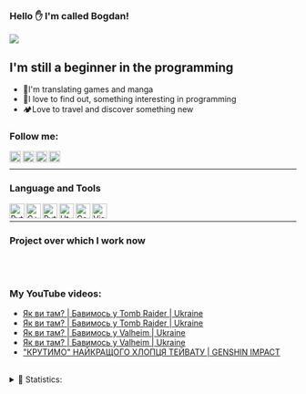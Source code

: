 ### Hello ✋ I'm called Bogdan!
![](https://komarev.com/ghpvc/?username=INDMops&color=orange&style=plastic)
## I'm still a beginner in the programming
- 💮I'm translating games and manga
- 🧩I love to find out, something interesting in programming
- 🏕️Love to travel and discover something new

### Follow me:

[<img align="left" alt="INDMops YouTube" width="20px" src="https://cdn.discordapp.com/attachments/939569454390603837/955786475604160592/youtube.png" />][youtube]
[<img align="left" alt="Twitter INDMops" width="20px" src="https://cdn.discordapp.com/attachments/939569454390603837/955788911567843368/twitter.png">][twitter]
[<img align="left" alt="Instagram INDMops" width="20px" src="https://media.discordapp.net/attachments/939569454390603837/955792728321560596/free-icon-font-instagram-6422200.png">][instagram]
[<img align="left" alt="Discord server INDMops" width="20px" src="https://media.discordapp.net/attachments/939569454390603837/955793288382783498/free-icon-font-discord-6422197.png">][discord]
<br>

___

### Language and Tools

<img align="left" alt="Python" width="26" src="https://img.icons8.com/color/26/000000/python--v1.png">
<img align="left" alt="C++" width="26" src="https://img.icons8.com/color/480/000000/c-plus-plus-logo.png">
<img align="left" alt="Python" width="26" src="https://img.icons8.com/color/480/000000/c-sharp-logo.png">
<img align="left" alt="Html5" width="26" src="https://img.icons8.com/color/48/000000/html-5--v1.png">
<img align="left" alt="Css3" width="26" src="https://img.icons8.com/color/480/000000/css3.png">
<img align="left" alt="Visual Studio Code" width="26" src="https://img.icons8.com/color/480/000000/visual-studio-code-2019.png">
<br>

___

### Project over which I work now


<br>
<br>

### My YouTube videos:
<!-- YOUTUBE:START -->
- [Як ви там? | Бавимось у Tomb Raider | Ukraine](https://www.youtube.com/watch?v=DBtpmwPW2gg)
- [Як ви там? | Бавимось у Tomb Raider | Ukraine](https://www.youtube.com/watch?v=u9IQ90fao3U)
- [Як ви там? | Бавимось у Valheim | Ukraine](https://www.youtube.com/watch?v=ML1VM7bFy8o)
- [Як ви там? | Бавимось у Valheim | Ukraine](https://www.youtube.com/watch?v=GDpkW0DgCh4)
- [&quot;КРУТИМО&quot; НАЙКРАЩОГО ХЛОПЦЯ ТЕЙВАТУ | GENSHIN IMPACT](https://www.youtube.com/watch?v=Ttmqg3_e3mk)
<!-- YOUTUBE:END -->

<br>
<details>
  <summary>📝 Statistics:</summary>
  <img  alt="codeSTACKr's GitHub Stats" src="https://github-readme-stats.vercel.app/api?username=INDMops&show_icons=true&theme=radical" />
  <br>
  <img  alt="codeSTACKr's GitHub Stats" src="https://github-readme-stats.vercel.app/api/top-langs/?username=INDmops&layout=compact&theme=radical"/>
</details>

[youtube]: https://www.youtube.com/c/IndiMops
[twitter]: https://twitter.com/IndiMops
[instagram]: https://www.instagram.com/indmops/
[discord]: https://discord.gg/ujZTbpfys9
